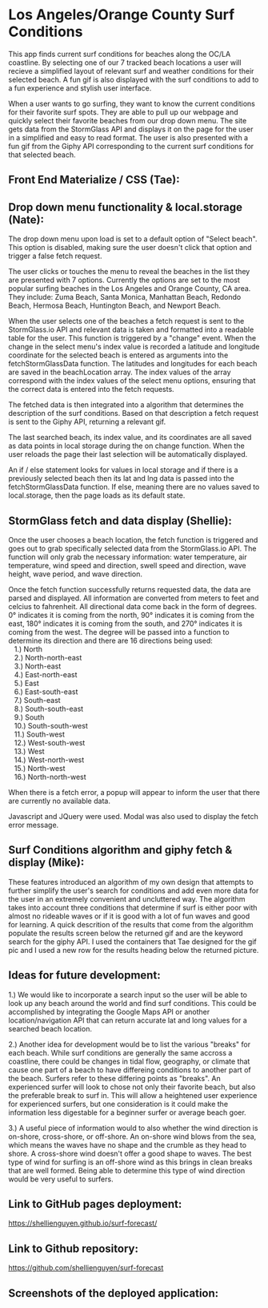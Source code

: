 # Los Angeles/Orange County Surf Conditions

This app finds current surf conditions for beaches along the OC/LA coastline.  By selecting one of our 7 tracked beach locations a user will recieve a simplified layout of relevant surf and weather conditions for their selected beach.  A fun gif is also displayed with the surf conditions to add to a fun experience and stylish user interface.  

When a user wants to go surfing, they want to know the current conditions for their favorite surf spots.  They are able to pull up our webpage and quickly select their favorite beaches from our drop down menu.  The site gets data from the StormGlass API and displays it on the page for the user in a simplified and easy to read format.  The user is also presented with a fun gif from the Giphy API corresponding to the current surf conditions for that selected beach.  


## Front End Materialize / CSS (Tae):


## Drop down menu functionality & local.storage (Nate):
The drop down menu upon load is set to a default option of "Select beach".  This option is disabled, making sure the user doesn't click that option and trigger a false fetch request.  

The user clicks or touches the menu to reveal the beaches in the list they are presented with 7 options.  Currently the options are set to the most popular surfing beaches in the Los Angeles and Orange County, CA area. They include: Zuma Beach, Santa Monica, Manhattan Beach, Redondo Beach, Hermosa Beach, Huntington Beach, and Newport Beach. 

When the user selects one of the beaches a fetch request is sent to the StormGlass.io API and relevant data is taken and formatted into a readable table for the user.  This function is triggered by a "change" event.  When the change in the select menu's index value is recorded a latitude and longitude coordinate for the selected beach is entered as arguments into the fetchStormGlassData function.  The latitudes and longitudes for each beach are saved in the beachLocation array. The index values of the array correspond with the index values of the select menu options, ensuring that the correct data is entered into the fetch requests.  

The fetched data is then integrated into a algorithm that determines the description of the surf conditions.  Based on that description a fetch request is sent to the Giphy API, returning a relevant gif.

The last searched beach, its index value, and its coordinates are all saved as data points in local storage during the on change function.  When the user reloads the page their last selection will be automatically displayed.  

An if / else statement looks for values in local storage and if there is a previously selected beach then its lat and lng data is passed into the fetchStormGlassData function.  If else, meaning there are no values saved to local.storage, then the page loads as its default state.

## StormGlass fetch and data display (Shellie):
Once the user chooses a beach location, the fetch function is triggered and goes out to grab specifically selected data from the StormGlass.io API.  The function will only grab the necessary information: water temperature, air temperature, wind speed and direction, swell speed and direction, wave height, wave period, and wave direction.

Once the fetch function successfully returns requested data, the data are parsed and displayed.  All information are converted from meters to feet and celcius to fahrenheit.  All directional data come back in the form of degrees.  0° indicates it is coming from the north, 90° indicates it is coming from the east, 180° indicates it is coming from the south, and 270° indicates it is coming from the west.  The degree will be passed into a function to determine its direction and there are 16 directions being used:<br>
  &nbsp;&nbsp;&nbsp;1.) North<br>
  &nbsp;&nbsp;&nbsp;2.) North-north-east<br>
  &nbsp;&nbsp;&nbsp;3.) North-east<br>
  &nbsp;&nbsp;&nbsp;4.) East-north-east<br>
  &nbsp;&nbsp;&nbsp;5.) East<br>
  &nbsp;&nbsp;&nbsp;6.) East-south-east<br>
  &nbsp;&nbsp;&nbsp;7.) South-east<br>
  &nbsp;&nbsp;&nbsp;8.) South-south-east<br>
  &nbsp;&nbsp;&nbsp;9.) South<br>
  &nbsp;&nbsp;&nbsp;10.) South-south-west<br>
  &nbsp;&nbsp;&nbsp;11.) South-west<br>
  &nbsp;&nbsp;&nbsp;12.) West-south-west<br>
  &nbsp;&nbsp;&nbsp;13.) West<br>
  &nbsp;&nbsp;&nbsp;14.) West-north-west<br>
  &nbsp;&nbsp;&nbsp;15.) North-west<br>
  &nbsp;&nbsp;&nbsp;16.) North-north-west<br>
  
When there is a fetch error, a popup will appear to inform the user that there are currently no available data.

Javascript and JQuery were used. Modal was also used to display the fetch error message.


## Surf Conditions algorithm and giphy fetch & display (Mike):
These features introduced an algorithm of my own design that attempts to further simplify the user's search for conditions and add even more data for the user in an extremely convenient and uncluttered way.  The algorithm takes into account three conditions that determine if surf is either poor with almost no rideable waves or if it is good with a lot of fun waves and good for learning.  A quick descrition of the results that come from the algorithm populate the results screen below the returned gif and are the keyword search for the giphy API.  I used the containers that Tae designed for the gif pic and I used a new row for the results heading below the returned picture.  

## Ideas for future development:

1.) We would like to incorporate a search input so the user will be able to look up any beach around the world and find surf conditions.  This could be accomplished by integrating the Google Maps API or another location/navigation API that can return accurate lat and long values for a searched beach location.  

2.) Another idea for development would be to list the various "breaks" for each beach.  While surf conditions are generally the same accross a coastline, there could be changes in tidal flow, geography, or climate that cause one part of a beach to have differeing conditions to another part of the beach.  Surfers refer to these differing points as "breaks".  An experienced surfer will look to chose not only their favorite beach, but also the preferable break to surf in.  This will allow a heightened user experience for experienced surfers, but one consideration is it could make the information less digestable for a beginner surfer or average beach goer.

3.) A useful piece of information would to also whether the wind direction is on-shore, cross-shore, or off-shore.  An on-shore wind blows from the sea, which means the waves have no shape and the crumble as they head to shore. A cross-shore wind doesn't offer a good shape to waves. The best type of wind for surfing is an off-shore wind as this brings in clean breaks that are well formed. Being able to determine this type of wind direction would be very useful to surfers.


## Link to GitHub pages deployment:
https://shellienguyen.github.io/surf-forecast/

## Link to Github repository:
https://github.com/shellienguyen/surf-forecast


## Screenshots of the deployed application:
